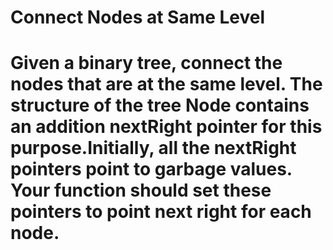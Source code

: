 # Connect Nodes at Same Level

# Given a binary tree, connect the nodes that are at the same level. The structure of the tree Node contains an addition nextRight pointer for this purpose.Initially, all the nextRight pointers point to garbage values. Your function should set these pointers to point next right for each node.
